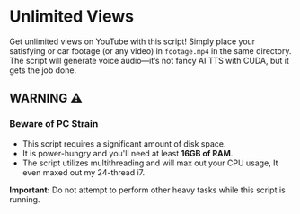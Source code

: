 # Unlimited Views

Get unlimited views on YouTube with this script! Simply place your satisfying or car footage (or any video) in `footage.mp4` in the same directory. The script will generate voice audio—it’s not fancy AI TTS with CUDA, but it gets the job done.

## WARNING ⚠️

### Beware of PC Strain
- This script requires a significant amount of disk space.
- It is power-hungry and you'll need at least **16GB of RAM**.
- The script utilizes multithreading and will max out your CPU usage, It even maxed out my 24-thread i7.

**Important:** Do not attempt to perform other heavy tasks while this script is running.
